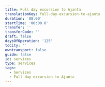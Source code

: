 ```yaml
---
title: Full day excursion to Ajanta
translationKey: full-day-excursion-to-ajanta
duration: '08:00'
startTime: '00:00.0'
transfer: ''
transferCode: ''
draft: false
daysOfOperation: '125'
toCity: ''
owntransport: false
guide: false
id: services
type: services
tags:
  - Services
  - Full day excursion to Ajanta
---
```


